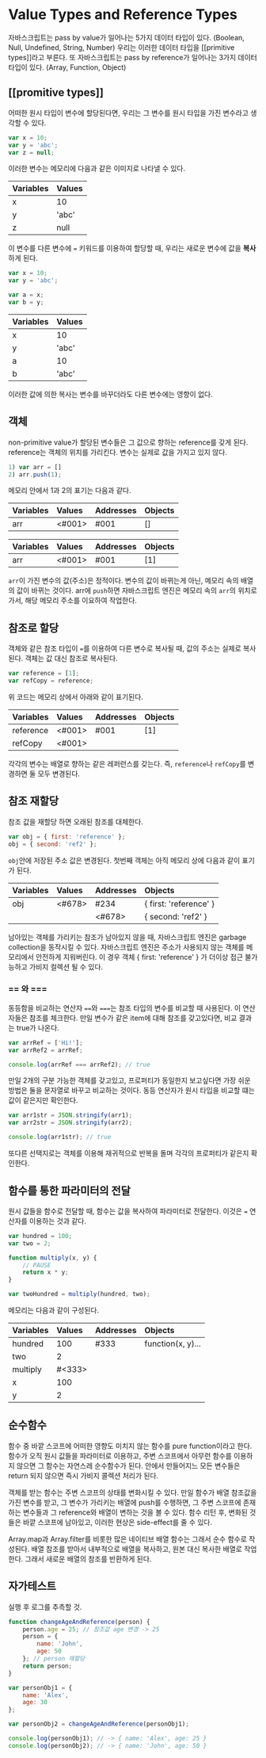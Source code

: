 # Value Types and Reference Types

자바스크립트는 pass by value가 일어나는 5가지 데이터 타입이 있다. (Boolean, Null, Undefined, String, Number) 우리는 이러한 데이터 타입을 [[primitive types]]라고 부른다.
또 자바스크립트는 pass by reference가 일어나는 3가지 데이터 타입이 있다. (Array, Function, Object)

## [[promitive types]]

어떠한 원시 타입이 변수에 할당된다면, 우리는 그 변수를 원시 타입을 가진 변수라고 생각할 수 있다.

```javascript
var x = 10;
var y = 'abc';
var z = null;
```

이러한 변수는 메모리에 다음과 같은 이미지로 나타낼 수 있다.

| Variables | Values |
| :-- | :-- |
| x | 10 |
| y | 'abc' |
| z | null |

이 변수를 다른 변수에 `=` 키워드를 이용하여 할당할 때, 우리는 새로운 변수에 값을 **복사** 하게 된다.

```javascript
var x = 10;
var y = 'abc';

var a = x;
var b = y;
```


| Variables | Values |
| :-- | :-- |
| x | 10 |
| y | 'abc' |
| a | 10 |
| b | 'abc' |

이러한 값에 의한 복사는 변수를 바꾸더라도 다른 변수에는 영향이 없다.

## 객체

non-primitive value가 할당된 변수들은 그 값으로 향하는 reference를 갖게 된다. reference는 객체의 위치를 가리킨다. 변수는 실제로 값을 가지고 있지 않다.

```javascript
1) var arr = []
2) arr.push(1);
```

메모리 안에서 1과 2의 표기는 다음과 같다.

| Variables | Values | Addresses | Objects |
| :-- | :-- | :-- | :-- |
| arr | <#001> | #001 | [] |

| Variables | Values | Addresses | Objects |
| :-- | :-- | :-- | :-- |
| arr | <#001> | #001 | [1] |

`arr`이 가진 변수의 값(주소)은 정적이다. 변수의 값이 바뀌는게 아닌, 메모리 속의 배열의 값이 바뀌는 것이다. arr에 `push`하면 자바스크립트 엔진은 메모리 속의 `arr`의 위치로 가서, 해당 메모리 주소를 이요하여 작업한다.

## 참조로 할당

객체와 같은 참조 타입이 `=`를 이용하여 다른 변수로 복사될 때, 값의 주소는 실제로 복사된다. 객체는 값 대신 참조로 복사된다.

```javascript
var reference = [1];
var refCopy = reference;
```

위 코드는 메모리 상에서 아래와 같이 표기된다.

| Variables | Values | Addresses | Objects |
| :-- | :-- | :-- | :-- |
| reference | <#001> | #001 | [1] |
| refCopy | <#001> | | |

각각의 변수는 배열로 향하는 같은 레퍼런스를 갖는다. 즉, `reference`나 `refCopy`를 변경하면 둘 모두 변경된다.

## 참조 재할당

참조 값을 재할당 하면 오래된 참조를 대체한다.

```javascript
var obj = { first: 'reference' };
obj = { second: 'ref2' };
```

`obj`안에 저장된 주소 값은 변경된다. 첫번째 객체는 아직 메모리 상에 다음과 같이 표기가 된다.

| Variables | Values | Addresses | Objects |
| :-- | :-- | :-- | :-- |
| obj | <#678> | #234 | { first: 'reference' } |
| | | <#678> | { second: 'ref2' } |

남아있는 객체를 가리키는 참조가 남아있지 않을 때, 자바스크립트 엔진은 garbage collection을 동작시킬 수 있다. 자바스크립트 엔진은 주소가 사용되지 않는 객체를 메모리에서 안전하게 지워버린다. 이 경우 객체 { first: 'reference' } 가 더이상 접근 불가능하고 가비지 컬렉션 될 수 있다.

### == 와 ===

동등함을 비교하는 연산자 `==`와 `===`는 참조 타입의 변수를 비교할 때 사용된다. 이 연산자들은 참조를 체크한다. 만일 변수가 같은 item에 대해 참조를 갖고있다면, 비교 결과는 true가 나온다.

```javascript
var arrRef = ['Hi!'];
var arrRef2 = arrRef;

console.log(arrRef === arrRef2); // true
```

만일 2개의 구분 가능한 객체를 갖고있고, 프로퍼티가 동일한지 보고싶다면 가장 쉬운 방법은 둘을 문자열로 바꾸고 비교하는 것이다. 동등 연산자가 원시 타입을 비교할 떄는 값이 같은지만 확인한다.

```javascript
var arr1str = JSON.stringify(arr1);
var arr2str = JSON.stringify(arr2);

console.log(arr1str); // true
```

또다른 선택지로는 객체를 이용해 재귀적으로 반복을 돌며 각각의 프로퍼티가 같은지 확인한다.

## 함수를 통한 파라미터의 전달

원시 값들을 함수로 전달할 때, 함수는 값을 복사하여 파라미터로 전달한다. 이것은 `=` 연산자를 이용하는 것과 같다.

```javascript
var hundred = 100;
var two = 2;

function multiply(x, y) {
    // PAUSE
    return x * y;
}

var twoHundred = multiply(hundred, two);
```

메모리는 다음과 같이 구성된다.

| Variables | Values | Addresses | Objects |
| :-- | :-- | :-- | :-- |
| hundred | 100 | #333 | function(x, y)... |
| two | 2 |  |  |
| multiply | #<333> | | |
| x | 100| | |
| y | 2 | |

## 순수함수

함수 중 바깥 스코프에 어떠한 영향도 미치지 않는 함수를 pure function이라고 한다. 함수가 오직 원시 값들을 파라미터로 이용하고, 주변 스코프에서 아무런 함수를 이용하지 않으면 그 함수는 자연스레 순수함수가 된다. 안에서 만들어지느 모든 변수들은 return 되지 않으면 즉시 가비지 콜렉션 처리가 된다.

객체를 받는 함수는 주변 스코프의 상태를 변화시킬 수 있다. 만일 함수가 배열 참조값을 가진 변수를 받고, 그 변수가 가리키는 배열에 push를 수행하면, 그 주변 스코프에 존재하는 변수들과 그 reference와 배열이 변하는 것을 볼 수 있다. 함수 리턴 후, 변화된 것들은 바깥 스코프에 남아있고, 이러한 현상은 side-effect를 줄 수 있다.

Array.map과 Array.filter를 비롯한 많은 네이티브 배열 함수는 그래서 순수 함수로 작성된다. 배열 참조를 받아서 내부적으로 배열을 복사하고, 원본 대신 복사한 배열로 작업한다. 그래서 새로운 배열의 참조를 반환하게 된다.

## 자가테스트

실행 후 로그를 추측할 것.

```javascript
function changeAgeAndReference(person) {
    person.age = 25; // 참조값 age 변경 -> 25
    person = {
        name: 'John',
        age: 50
    }; // person 재할당
    return person;
}

var personObj1 = {
    name: 'Alex',
    age: 30
};

var personObj2 = changeAgeAndReference(personObj1);

console.log(personObj1); // -> { name: 'Alex', age: 25 }
console.log(personObj2); // -> { name: 'John', age: 50 }
```
